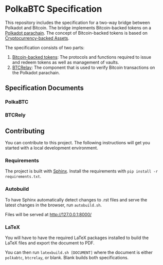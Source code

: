 # PolkaBTC Specification

This repository includes the specification for a two-way bridge between Polkadot and Bitcoin.
The bridge implements Bitcoin-backed tokens on a [Polkadot parachain](https://medium.com/polkadot-network/polkadot-the-parachain-3808040a769a).
The concept of Bitcoin-backed tokens is based on [Cryptocurrency-backed Assets](https://www.xclaim.io/).

The specification consists of two parts:

1. [Bitcoin-backed tokens](./polkabtc-spec): The protocols and functions required to issue and redeem tokens as well as management of vaults.
2. [BTCRelay](./btcrelay-spec/): The component that is used to verify Bitcoin transactions on the Polkadot parachain.

## Specification Documents

### PolkaBTC

### BTCRely


## Contributing

You can contribute to this project. The following instructions will get you started with a local development environment.

### Requirements

The project is built with [Sphinx](https://www.sphinx-doc.org/en/master/).
Install the requirements with ``pip install -r requirements.txt``.


### Autobuild

To have Sphinx automatically detect changes to .rst files and serve the latest changes in the browser, run `autobuild.sh`. 

Files will be served at http://127.0.0.1:8000/

### LaTeX

You will have to have the required LaTeX packages installed to build the LaTeX files and export the document to PDF.

You can then run ``latexbuild.sh [DOCUMENT]`` where the document is either ``polkabtc``, ``btcrelay``, or blank. Blank builds both specifications.
